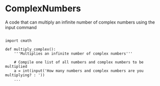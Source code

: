 # ComplexNumbers
A code that can multiply an infinite number of complex numbers using the input command
<pre><code class="python">
import cmath

def multiply_complex():
    '''Multiplies an infinite number of complex numbers'''
    
    # Compile one list of all numbers and complex numbers to be multiplied
    a = int(input('How many numbers and complex numbers are you multiplying? : '))
    ...
</pre></code>
